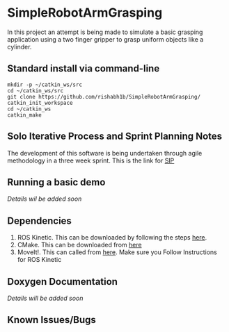 # SimpleRobotArmGrasping
In this project an attempt is being made to simulate a basic grasping application using a two finger gripper to grasp uniform objects like a cylinder. 

## Standard install via command-line
```
mkdir -p ~/catkin_ws/src
cd ~/catkin_ws/src
git clone https://github.com/rishabh1b/SimpleRobotArmGrasping/
catkin_init_workspace
cd ~/catkin_ws
catkin_make
```
## Solo Iterative Process and Sprint Planning Notes
The development of this software is being undertaken through agile methodology in a three week sprint. This is the link for [SIP](https://docs.google.com/spreadsheets/d/1VbUxU0HfxbzXvX9tXwKXp6oL624SC5Jw42VlmQ8VTdk/edit?usp=sharing)

## Running a basic demo
*Details wil be added soon*

## Dependencies
1. ROS Kinetic. This can be downloaded by following the steps [here](http://wiki.ros.org/kinetic/Installation).
2. CMake. This can be downloaded from [here](https://cmake.org/download/)
3. MoveIt!. This can called from [here](http://moveit.ros.org/install/). Make sure you Follow Instructions for ROS Kinetic

## Doxygen Documentation
*Details will be added soon*

## Known Issues/Bugs
